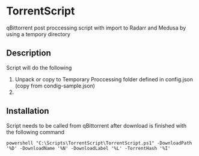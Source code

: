 # TorrentScript
qBittorrent post proccessing script with import to Radarr and Medusa by using a tempory directory

## Description
Script will do the following  
1. Unpack or copy to Temporary Proccessing folder defined in config.json (copy from condig-sample.json)
2. 

## Installation
Script needs to be called from qBittorrent after download is finished with the following command
```
powershell "C:\Scripts\TorrentScript\TorrentScript.ps1" -DownloadPath '%D' -DownloadName '%N' -DownloadLabel '%L' -TorrentHash '%I'
```

